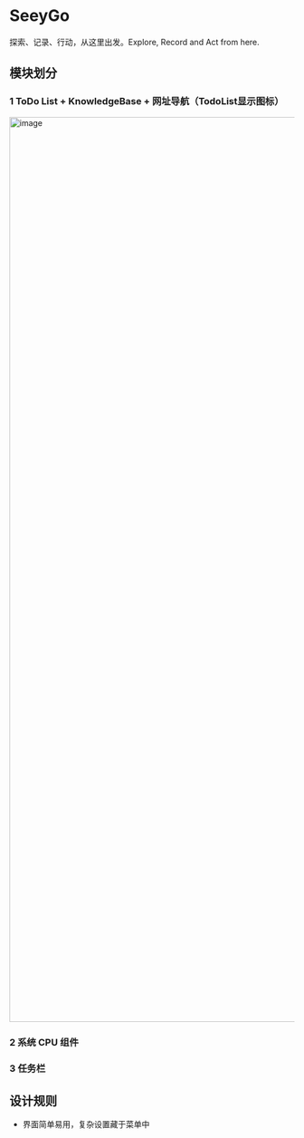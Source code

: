 # SeeyGo
探索、记录、行动，从这里出发。Explore, Record and Act from here.

## 模块划分

### 1 ToDo List + KnowledgeBase + 网址导航（TodoList显示图标）

<img width="2406" height="1598" alt="image" src="https://github.com/user-attachments/assets/f97b8b06-ac06-4b03-8242-3cc6710b9774" />

### 2 系统 CPU 组件

### 3 任务栏

## 设计规则

- 界面简单易用，复杂设置藏于菜单中
